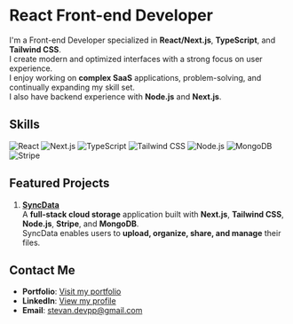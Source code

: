 # React Front-end Developer

I'm a Front-end Developer specialized in **React/Next.js**, **TypeScript**, and **Tailwind CSS**.  
I create modern and optimized interfaces with a strong focus on user experience.  
I enjoy working on **complex SaaS** applications, problem-solving, and continually expanding my skill set.  
I also have backend experience with **Node.js** and **Next.js**.


## Skills

![React](https://img.shields.io/badge/-React-20232A?logo=react&style=flat)
![Next.js](https://img.shields.io/badge/-Next.js-000000?logo=next.js&style=flat)
![TypeScript](https://img.shields.io/badge/-TypeScript-3178C6?logo=typescript&style=flat)
![Tailwind CSS](https://img.shields.io/badge/-Tailwind%20CSS-38B2AC?logo=tailwindcss&style=flat)
![Node.js](https://img.shields.io/badge/-Node.js-339933?logo=node.js&style=flat)
![MongoDB](https://img.shields.io/badge/-MongoDB-47A248?logo=mongodb&style=flat)
![Stripe](https://img.shields.io/badge/-Stripe-6266E4?logo=stripe&style=flat)


## Featured Projects

1. [**SyncData**](https://github.com/Stv-devl/SyncData)  
  A **full-stack cloud storage** application built with **Next.js**, **Tailwind CSS**, **Node.js**, **Stripe**, and **MongoDB**.  
   SyncData enables users to **upload, organize, share, and manage** their files.


## Contact Me

- **Portfolio**: [Visit my portfolio](https://www.stevandev.com/)  
- **LinkedIn**: [View my profile](https://www.linkedin.com/in/stevan-l-793141128/)  
- **Email**: [stevan.devpp@gmail.com](mailto:stevan.devpp@gmail.com)
